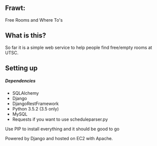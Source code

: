 Frawt:
-----
Free Rooms and Where To's

What is this?
-----
So far it is a simple web service to help people find free/empty rooms at UTSC.

Setting up
-----
##### Dependencies
  - SQLAlchemy
  - Django
  - DjangoRestFramework
  - Python 3.5.2 (3.5 only)
  - MySQL
  - Requests if you want to use scheduleparser.py
  
  Use PIP to install everything and it should be good to go
  

Powered by Django and hosted on EC2 with Apache.
